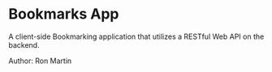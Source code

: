 # Bookmarks App
A client-side Bookmarking application that utilizes a RESTful Web API on the backend. 

Author: Ron Martin